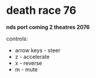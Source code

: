 # death race 76

**nds port coming 2 theatres 2076**

controls:
- arrow keys - steer
- z - accelerate
- x - reverse
- m - mute